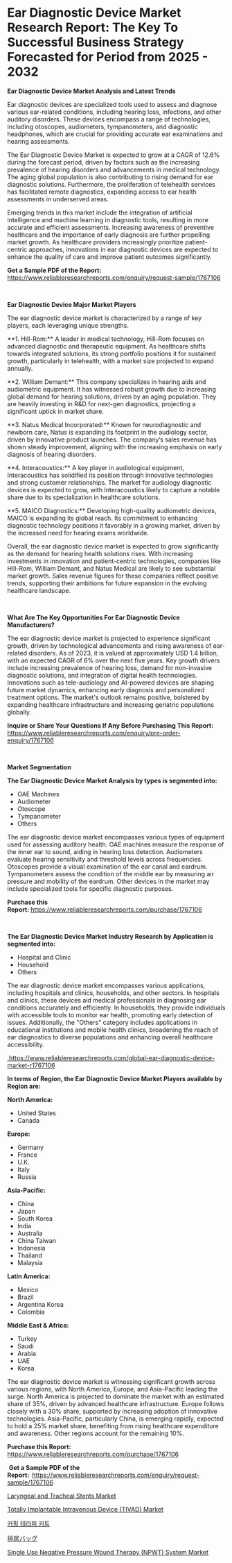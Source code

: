 <p><h1>Ear Diagnostic Device Market Research Report: The Key To Successful Business Strategy Forecasted for Period from 2025 - 2032</h1></p><p><strong>Ear Diagnostic Device Market Analysis and Latest Trends</strong></p>
<p><p>Ear diagnostic devices are specialized tools used to assess and diagnose various ear-related conditions, including hearing loss, infections, and other auditory disorders. These devices encompass a range of technologies, including otoscopes, audiometers, tympanometers, and diagnostic headphones, which are crucial for providing accurate ear examinations and hearing assessments.</p><p>The Ear Diagnostic Device Market is expected to grow at a CAGR of 12.6% during the forecast period, driven by factors such as the increasing prevalence of hearing disorders and advancements in medical technology. The aging global population is also contributing to rising demand for ear diagnostic solutions. Furthermore, the proliferation of telehealth services has facilitated remote diagnostics, expanding access to ear health assessments in underserved areas.</p><p>Emerging trends in this market include the integration of artificial intelligence and machine learning in diagnostic tools, resulting in more accurate and efficient assessments. Increasing awareness of preventive healthcare and the importance of early diagnosis are further propelling market growth. As healthcare providers increasingly prioritize patient-centric approaches, innovations in ear diagnostic devices are expected to enhance the quality of care and improve patient outcomes significantly.</p></p>
<p><strong>Get a Sample PDF of the Report:&nbsp;</strong> <a href="https://www.reliableresearchreports.com/enquiry/request-sample/1767106?utm_campaign=123&utm_medium=2&utm_source=Github&utm_content=ia&utm_term=05032025&utm_id=ear-diagnostic-device">https://www.reliableresearchreports.com/enquiry/request-sample/1767106</a></p>
<p>&nbsp;</p>
<p><strong>Ear Diagnostic Device Major Market Players</strong></p>
<p><p>The ear diagnostic device market is characterized by a range of key players, each leveraging unique strengths. </p><p>**1. Hill-Rom:** A leader in medical technology, Hill-Rom focuses on advanced diagnostic and therapeutic equipment. As healthcare shifts towards integrated solutions, its strong portfolio positions it for sustained growth, particularly in telehealth, with a market size projected to expand annually.</p><p>**2. William Demant:** This company specializes in hearing aids and audiometric equipment. It has witnessed robust growth due to increasing global demand for hearing solutions, driven by an aging population. They are heavily investing in R&D for next-gen diagnostics, projecting a significant uptick in market share.</p><p>**3. Natus Medical Incorporated:** Known for neurodiagnostic and newborn care, Natus is expanding its footprint in the audiology sector, driven by innovative product launches. The company’s sales revenue has shown steady improvement, aligning with the increasing emphasis on early diagnosis of hearing disorders.</p><p>**4. Interacoustics:** A key player in audiological equipment, Interacoustics has solidified its position through innovative technologies and strong customer relationships. The market for audiology diagnostic devices is expected to grow, with Interacoustics likely to capture a notable share due to its specialization in healthcare solutions.</p><p>**5. MAICO Diagnostics:** Developing high-quality audiometric devices, MAICO is expanding its global reach. Its commitment to enhancing diagnostic technology positions it favorably in a growing market, driven by the increased need for hearing exams worldwide.</p><p>Overall, the ear diagnostic device market is expected to grow significantly as the demand for hearing health solutions rises. With increasing investments in innovation and patient-centric technologies, companies like Hill-Rom, William Demant, and Natus Medical are likely to see substantial market growth. Sales revenue figures for these companies reflect positive trends, supporting their ambitions for future expansion in the evolving healthcare landscape.</p></p>
<p>&nbsp;</p>
<p><strong>What Are The Key Opportunities For Ear Diagnostic Device Manufacturers?</strong></p>
<p><p>The ear diagnostic device market is projected to experience significant growth, driven by technological advancements and rising awareness of ear-related disorders. As of 2023, it is valued at approximately USD 1.4 billion, with an expected CAGR of 6% over the next five years. Key growth drivers include increasing prevalence of hearing loss, demand for non-invasive diagnostic solutions, and integration of digital health technologies. Innovations such as tele-audiology and AI-powered devices are shaping future market dynamics, enhancing early diagnosis and personalized treatment options. The market's outlook remains positive, bolstered by expanding healthcare infrastructure and increasing geriatric populations globally.</p></p>
<p><strong>Inquire or Share Your Questions If Any Before Purchasing This Report:</strong> <a href="https://www.reliableresearchreports.com/enquiry/pre-order-enquiry/1767106?utm_campaign=123&utm_medium=2&utm_source=Github&utm_content=ia&utm_term=05032025&utm_id=ear-diagnostic-device">https://www.reliableresearchreports.com/enquiry/pre-order-enquiry/1767106</a></p>
<p>&nbsp;</p>
<p><strong>Market Segmentation</strong></p>
<p><strong>The Ear Diagnostic Device Market Analysis by types is segmented into:</strong></p>
<p><ul><li>OAE Machines</li><li>Audiometer</li><li>Otoscope</li><li>Tympanometer</li><li>Others</li></ul></p>
<p><p>The ear diagnostic device market encompasses various types of equipment used for assessing auditory health. OAE machines measure the response of the inner ear to sound, aiding in hearing loss detection. Audiometers evaluate hearing sensitivity and threshold levels across frequencies. Otoscopes provide a visual examination of the ear canal and eardrum. Tympanometers assess the condition of the middle ear by measuring air pressure and mobility of the eardrum. Other devices in the market may include specialized tools for specific diagnostic purposes.</p></p>
<p><strong>Purchase this Report:&nbsp;</strong><a href="https://www.reliableresearchreports.com/purchase/1767106?utm_campaign=123&utm_medium=2&utm_source=Github&utm_content=ia&utm_term=05032025&utm_id=ear-diagnostic-device">https://www.reliableresearchreports.com/purchase/1767106</a></p>
<p>&nbsp;</p>
<p><strong>The Ear Diagnostic Device Market Industry Research by Application is segmented into:</strong></p>
<p><ul><li>Hospital and Clinic</li><li>Household</li><li>Others</li></ul></p>
<p><p>The ear diagnostic device market encompasses various applications, including hospitals and clinics, households, and other sectors. In hospitals and clinics, these devices aid medical professionals in diagnosing ear conditions accurately and efficiently. In households, they provide individuals with accessible tools to monitor ear health, promoting early detection of issues. Additionally, the "Others" category includes applications in educational institutions and mobile health clinics, broadening the reach of ear diagnostics to diverse populations and enhancing overall healthcare accessibility.</p></p>
<p><a href="https://www.reliableresearchreports.com/global-ear-diagnostic-device-market-r1767106?utm_campaign=123&utm_medium=2&utm_source=Github&utm_content=ia&utm_term=05032025&utm_id=ear-diagnostic-device">&nbsp;https://www.reliableresearchreports.com/global-ear-diagnostic-device-market-r1767106</a></p>
<p><strong>In terms of Region, the Ear Diagnostic Device Market Players available by Region are:</strong></p>
<p>
    <p> <strong> North America: </strong>
        <ul>
            <li>United States</li>
            <li>Canada</li>
        </ul>
        </p> 
    <p> <strong> Europe: </strong>
        <ul>
            <li>Germany</li>
            <li>France</li>
            <li>U.K.</li>
            <li>Italy</li>
            <li>Russia</li>
        </ul>
        </p> 
    <p> <strong> Asia-Pacific: </strong>
        <ul>
            <li>China</li>
            <li>Japan</li>
            <li>South Korea</li>
            <li>India</li>
            <li>Australia</li>
            <li>China Taiwan</li>
            <li>Indonesia</li>
            <li>Thailand</li>
            <li>Malaysia</li>
        </ul>
        </p> 
    <p> <strong> Latin America: </strong>
        <ul>
            <li>Mexico</li>
            <li>Brazil</li>
            <li>Argentina Korea</li>
            <li>Colombia</li>
        </ul>
        </p> 
    <p> <strong> Middle East & Africa: </strong>
        <ul>
            <li>Turkey</li>
            <li>Saudi</li>
            <li>Arabia</li>
            <li>UAE</li>
            <li>Korea</li>
        </ul>
    </p>
    </p>
<p><p>The ear diagnostic device market is witnessing significant growth across various regions, with North America, Europe, and Asia-Pacific leading the surge. North America is projected to dominate the market with an estimated share of 35%, driven by advanced healthcare infrastructure. Europe follows closely with a 30% share, supported by increasing adoption of innovative technologies. Asia-Pacific, particularly China, is emerging rapidly, expected to hold a 25% market share, benefiting from rising healthcare expenditure and awareness. Other regions account for the remaining 10%.</p></p>
<p><strong>Purchase this Report: </strong><a href="https://www.reliableresearchreports.com/purchase/1767106?utm_campaign=123&utm_medium=2&utm_source=Github&utm_content=ia&utm_term=05032025&utm_id=ear-diagnostic-device">https://www.reliableresearchreports.com/purchase/1767106</a></p>
<p>&nbsp;<strong>Get a Sample PDF of the Report:&nbsp;&nbsp;</strong><a href="https://www.reliableresearchreports.com/enquiry/request-sample/1767106?utm_campaign=123&utm_medium=2&utm_source=Github&utm_content=ia&utm_term=05032025&utm_id=ear-diagnostic-device">https://www.reliableresearchreports.com/enquiry/request-sample/1767106</a></p>
<p><strong></strong></p>
<p><p><a href="https://github.com/daddskokenk4/Market-Research-Report-List-1/blob/main/laryngeal-and-tracheal-stents-market.md?utm_campaign=123&utm_medium=2&utm_source=Github&utm_content=ia&utm_term=05032025&utm_id=ear-diagnostic-device">Laryngeal and Tracheal Stents Market</a></p><p><a href="https://github.com/nicoytabiz7/Market-Research-Report-List-1/blob/main/totally-implantable-intravenous-device-tivad-market.md?utm_campaign=123&utm_medium=2&utm_source=Github&utm_content=ia&utm_term=05032025&utm_id=ear-diagnostic-device">Totally Implantable Intravenous Device (TIVAD) Market</a></p><p><a href="https://github.com/laholand/Market-Research-Report-List-7/blob/main/827886141455.md?utm_campaign=123&utm_medium=2&utm_source=Github&utm_content=ia&utm_term=05032025&utm_id=ear-diagnostic-device">커핑 테라피 키트</a></p><p><a href="https://github.com/mohamedbakry57/Market-Research-Report-List-7/blob/main/758889141213.md?utm_campaign=123&utm_medium=2&utm_source=Github&utm_content=ia&utm_term=05032025&utm_id=ear-diagnostic-device">排尿バッグ</a></p><p><a href="https://github.com/kimomeifbnu26/Market-Research-Report-List-1/blob/main/single-use-negative-pressure-wound-therapy-npwt-system-market.md?utm_campaign=123&utm_medium=2&utm_source=Github&utm_content=ia&utm_term=05032025&utm_id=ear-diagnostic-device">Single Use Negative Pressure Wound Therapy (NPWT) System Market</a></p></p>